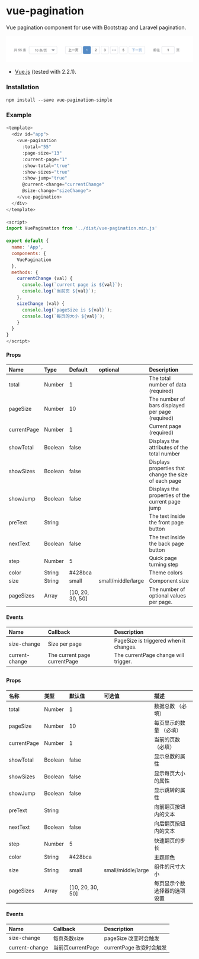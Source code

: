 # vue-pagination
Vue pagination component for use with Bootstrap and Laravel pagination.

<p align="center">
  <a href="">
    <img src="./view.png" alt="Software License" />
  </a>

</p>

* [Vue.js](http://vuejs.org/) (tested with 2.2.1).


### Installation
```
npm install --save vue-pagination-simple
```


### Example
```js
<template>
  <div id="app">
    <vue-pagination
      :total="55"
      :page-size="13"
      :current-page="1"
      :show-total="true"
      :show-sizes="true"
      :show-jump="true"
      @current-change="currentChange"
      @size-change="sizeChange">
    </vue-pagination>
  </div>
</template>

<script>
import VuePagination from '../dist/vue-pagination.min.js'

export default {
  name: 'App',
  components: {
    VuePagination
  },
  methods: {
    currentChange (val) {
      console.log(`current page is ${val}`);
      console.log(`当前页 ${val}`);
    },
    sizeChange (val) {
      console.log(`pageSize is ${val}`);
      console.log(`每页的大小 ${val}`);
    }
  }
}
</script>
```


#### Props
| Name          | Type     | Default | optional | Description
| :------------ | :--------| :-------| :--------| :-----------
| total         | Number   | 1       |          | The total number of data (required)
| pageSize      | Number   | 10      |          | The number of bars displayed per page (required)
| currentPage   | Number   | 1       |          | Current page (required)
| showTotal     | Boolean  | false   |          | Displays the attributes of the total number
| showSizes     | Boolean  | false   |          | Displays properties that change the size of each page
| showJump      | Boolean  | false   |          | Displays the properties of the current page jump
| preText       | String   |         |          | The text inside the front page button
| nextText      | Boolean  | false   |          | The text inside the back page button
| step          | Number   | 5       |          | Quick page turning step
| color         | String   | #428bca |          | Theme colors
| size          | String   | small   | small/middle/large    | Component size
| pageSizes     | Array    | [10, 20, 30, 50] |     | The number of optional values per page.


#### Events
| Name                | Callback                      | Description
| :-------------------| :-----------------------------| :----------
| size-change         | Size per page                 | PageSize is triggered when it changes.
| current-change      | The current page currentPage  | The currentPage change will trigger.

##

#### Props
| 名称           | 类型      | 默认值   | 可选值    | 描述
| :------------ | :--------| :-------| :--------| :-----------
| total         | Number   | 1       |          | 数据总数 （必填）
| pageSize      | Number   | 10      |          | 每页显示的数量 （必填）
| currentPage   | Number   | 1       |          | 当前的页数 （必填）
| showTotal     | Boolean  | false   |          | 显示总数的属性
| showSizes     | Boolean  | false   |          | 显示每页大小的属性
| showJump      | Boolean  | false   |          | 显示跳转的属性
| preText       | String   |         |          | 向前翻页按钮内的文本
| nextText      | Boolean  | false   |          | 向后翻页按钮内的文本
| step          | Number   | 5       |          | 快速翻页的步长
| color         | String   | #428bca |          | 主题颜色
| size          | String   | small   | small/middle/large    | 组件的尺寸大小
| pageSizes     | Array    | [10, 20, 30, 50] |     | 每页显示个数选择器的选项设置


#### Events
| Name                | Callback                      | Description
| :-------------------| :-----------------------------| :----------
| size-change         | 每页条数size                   | pageSize 改变时会触发
| current-change      | 当前页currentPage              | currentPage 改变时会触发
